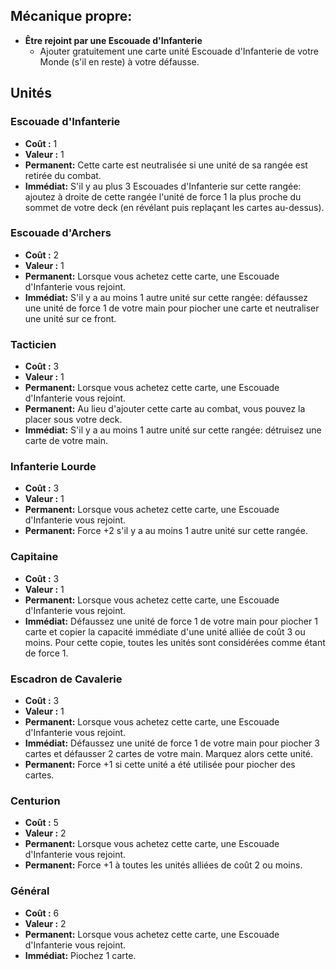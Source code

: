 
## Mécanique propre:

- **Être rejoint par une Escouade d'Infanterie**
  - Ajouter gratuitement une carte unité Escouade d'Infanterie de votre Monde
    (s'il en reste) à votre défausse.


## Unités

### Escouade d'Infanterie
- **Coût :** 1
- **Valeur :** 1
- **Permanent:**
  Cette carte est neutralisée si une unité de sa rangée est retirée du combat.
- **Immédiat:**
  S'il y au plus 3 Escouades d'Infanterie sur cette rangée:
  ajoutez à droite de cette rangée l'unité de force 1 la plus
  proche du sommet de votre deck (en révélant puis replaçant les cartes au-dessus).


### Escouade d'Archers
- **Coût :** 2
- **Valeur :** 1
- **Permanent:**
  Lorsque vous achetez cette carte, une Escouade d'Infanterie vous rejoint.
- **Immédiat:**
  S'il y a au moins 1 autre unité sur cette rangée:
  défaussez une unité de force 1 de votre main pour piocher une carte
  et neutraliser une unité sur ce front.


### Tacticien
- **Coût :** 3
- **Valeur :** 1
- **Permanent:**
  Lorsque vous achetez cette carte, une Escouade d'Infanterie vous rejoint.
- **Permanent:**
  Au lieu d'ajouter cette carte au combat, vous pouvez la placer sous votre deck.
- **Immédiat:**
  S'il y a au moins 1 autre unité sur cette rangée:
  détruisez une carte de votre main.


### Infanterie Lourde
- **Coût :** 3
- **Valeur :** 1
- **Permanent:**
  Lorsque vous achetez cette carte, une Escouade d'Infanterie vous rejoint.
- **Permanent:**
  Force +2 s'il y a au moins 1 autre unité sur cette rangée.


### Capitaine
- **Coût :** 3
- **Valeur :** 1
- **Permanent:**
  Lorsque vous achetez cette carte, une Escouade d'Infanterie vous rejoint.
- **Immédiat:**
  Défaussez une unité de force 1 de votre main pour piocher 1 carte
  et copier la capacité immédiate d'une unité alliée de coût 3 ou moins.
  Pour cette copie, toutes les unités sont considérées comme étant
  de force 1.


### Escadron de Cavalerie
- **Coût :** 3
- **Valeur :** 1
- **Permanent:**
  Lorsque vous achetez cette carte, une Escouade d'Infanterie vous rejoint.
- **Immédiat:**
  Défaussez une unité de force 1 de votre main pour piocher 3 cartes
  et défausser 2 cartes de votre main. Marquez alors cette unité.
- **Permanent:**
  Force +1 si cette unité a été utilisée pour piocher des cartes.


### Centurion
- **Coût :** 5
- **Valeur :** 2
- **Permanent:**
  Lorsque vous achetez cette carte, une Escouade d'Infanterie vous rejoint.
- **Permanent:**
  Force +1 à toutes les unités alliées de coût 2 ou moins.


### Général
- **Coût :** 6
- **Valeur :** 2
- **Permanent:**
  Lorsque vous achetez cette carte, une Escouade d'Infanterie vous rejoint.
- **Immédiat:**
  Piochez 1 carte.
